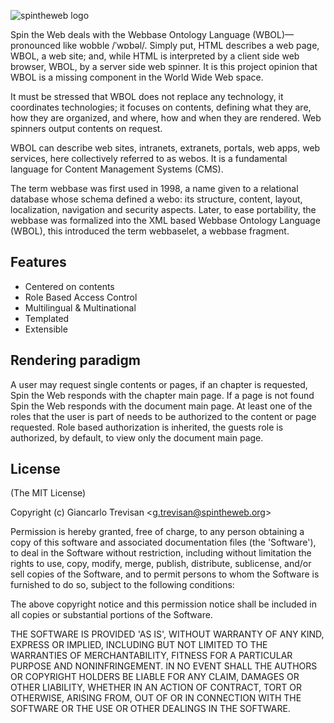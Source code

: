 ![spintheweb logo](http://www.spintheweb.org/media/logo/Logo-bn_64x64.png)

Spin the Web deals with the Webbase Ontology Language (WBOL)—pronounced like wobble /ˈwɒbəl/. Simply put, HTML describes a web page, WBOL, a web site; and, while HTML is interpreted by a client side web browser, WBOL, by a server side web spinner. It is this project opinion that WBOL is a missing component in the World Wide Web space.

It must be stressed that WBOL does not replace any technology, it coordinates technologies; it focuses on contents, defining what they are, how they are organized, and where, how and when they are rendered. Web spinners output contents on request.

WBOL can describe web sites, intranets, extranets, portals, web apps, web services, here collectively referred to as webos. It is a fundamental language for Content Management Systems (CMS).

The term webbase was first used in 1998, a name given to a relational database whose schema defined a webo: its structure, content, layout, localization, navigation and security aspects. Later, to ease portability, the webbase was formalized into the XML based Webbase Ontology Language (WBOL), this introduced the term webbaselet, a webbase fragment.


## Features
* Centered on contents
* Role Based Access Control
* Multilingual & Multinational
* Templated
* Extensible

## Rendering paradigm
A user may request single contents or pages, if an chapter is requested, Spin the Web responds with the chapter main page. If a page is not found Spin the Web responds with the document main page.
At least one of the roles that the user is part of needs to be authorized to the content or page requested.
Role based authorization is inherited, the guests role is authorized, by default, to view only the document main page.


## License

(The MIT License)

Copyright (c) Giancarlo Trevisan &lt;g.trevisan@spintheweb.org&gt;

Permission is hereby granted, free of charge, to any person obtaining
a copy of this software and associated documentation files (the
'Software'), to deal in the Software without restriction, including
without limitation the rights to use, copy, modify, merge, publish,
distribute, sublicense, and/or sell copies of the Software, and to
permit persons to whom the Software is furnished to do so, subject to
the following conditions:

The above copyright notice and this permission notice shall be
included in all copies or substantial portions of the Software.

THE SOFTWARE IS PROVIDED 'AS IS', WITHOUT WARRANTY OF ANY KIND,
EXPRESS OR IMPLIED, INCLUDING BUT NOT LIMITED TO THE WARRANTIES OF
MERCHANTABILITY, FITNESS FOR A PARTICULAR PURPOSE AND NONINFRINGEMENT.
IN NO EVENT SHALL THE AUTHORS OR COPYRIGHT HOLDERS BE LIABLE FOR ANY
CLAIM, DAMAGES OR OTHER LIABILITY, WHETHER IN AN ACTION OF CONTRACT,
TORT OR OTHERWISE, ARISING FROM, OUT OF OR IN CONNECTION WITH THE
SOFTWARE OR THE USE OR OTHER DEALINGS IN THE SOFTWARE.